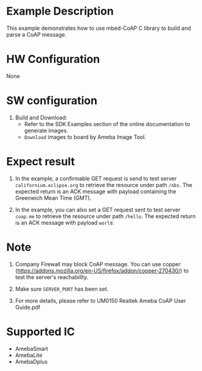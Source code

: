 # Example Description

This example demonstrates how to use mbed-CoAP C library to build and parse a CoAP message.

# HW Configuration

None

# SW configuration

1. Build and Download:
   * Refer to the SDK Examples section of the online documentation to generate images.
   * `Download` images to board by Ameba Image Tool.

# Expect result

1. In the example, a confirmable GET request is send to test server `californium.eclipse.org` to retrieve the resource under path `/obs`. The expected return is an ACK message with payload containing the Greenwich Mean Time (GMT).

2. In the example, you can also set a GET request sent to test server `coap.me` to retrieve the resource under path `/hello`. The expected return is an ACK message with payload `world`.


# Note

1. Company Firewall may block CoAP message. You can use copper (https://addons.mozilla.org/en-US/firefox/addon/copper-270430/) to test the server's reachability.

2. Make sure `SERVER_PORT` has been set.

3. For more details, please refer to UM0150 Realtek Ameba CoAP User Guide.pdf

# Supported IC

- AmebaSmart
- AmebaLite
- AmebaDplus
